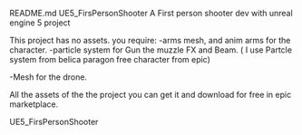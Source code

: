 README.md
UE5_FirsPersonShooter
A First person shooter dev with unreal engine 5 project

This project has no assets. you require: 
-arms mesh, and anim arms for the character. 
-particle system for Gun the muzzle FX and Beam. 
( I use Partcle system from belica paragon free character from epic)

-Mesh for the drone.

All the assets of the the project you can get it and download for free in epic marketplace.

UE5_FirsPersonShooter